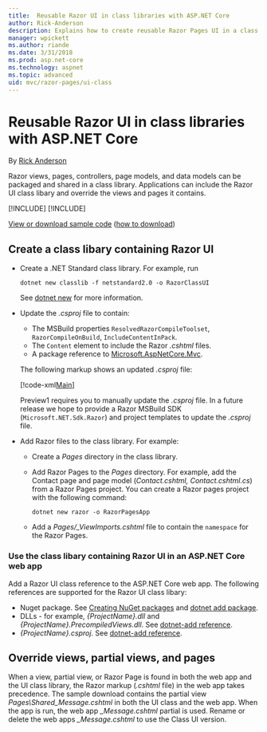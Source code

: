 ```yaml
---
title:  Reusable Razor UI in class libraries with ASP.NET Core
author: Rick-Anderson
description: Explains how to create reusable Razor Pages UI in a class library.
manager: wpickett
ms.author: riande
ms.date: 3/31/2018
ms.prod: asp.net-core
ms.technology: aspnet
ms.topic: advanced
uid: mvc/razor-pages/ui-class
---
```

# Reusable Razor UI in class libraries with ASP.NET Core

By [Rick Anderson](https://twitter.com/RickAndMSFT)

Razor views, pages, controllers, page models, and data models can be packaged and shared in a class library. Applications can include the Razor UI class libary and override the views and pages it contains.

[!INCLUDE[](~/includes/2.1-required.md)]
[!INCLUDE[](~/includes/2.1.md)]

[View or download sample code](https://github.com/aspnet/Docs/tree/live/aspnetcore/mvc/razor-pages/ui-class/sample) ([how to download](xref:tutorials/index#how-to-download-a-sample))

## Create a class libary containing Razor UI

* Create a .NET Standard class library. For example, run 

    ```cli
    dotnet new classlib -f netstandard2.0 -o RazorClassUI
    ```
    See [dotnet new](/dotnet/core/tools/dotnet-new) for more information.
* Update the *.csproj* file to contain:

    * The MSBuild properties `ResolvedRazorCompileToolset`, `RazorCompileOnBuild`, `IncludeContentInPack`.
    * The `Content` element to include the Razor *.cshtml* files.
    * A package reference to [Microsoft.AspNetCore.Mvc](https://www.nuget.org/packages/Microsoft.AspNetCore.Mvc).
    
    The following markup shows an updated *.csproj* file:

    [!code-xml[Main](ui-class/sample/RazorClassUI/RazorClassUI.csproj)]

    Preview1 requires you to manually update the *.csproj* file. In a future release we hope to provide a Razor MSBuild SDK (`Microsoft.NET.Sdk.Razor`) and project templates to update the *.csproj* file.

* Add Razor files to the class library. For example:

    * Create a *Pages* directory in the class library.
    * Add Razor Pages to the *Pages* directory. For example, add the Contact page and page model (*Contact.cshtml, Contact.cshtml.cs*) from a Razor Pages project. You can create a Razor pages project with the following command:
    
        ```cli
        dotnet new razor -o RazorPagesApp
        ```
    * Add a *Pages/_ViewImports.cshtml* file to contain the `namespace` for the Razor Pages.
    
### Use the class libary containing Razor UI in an ASP.NET Core web app

Add a Razor UI class reference to the ASP.NET Core web app. The following references are supported for the Razor UI class libary:

* Nuget package. See [Creating NuGet packages](/nuget/create-packages/creating-a-package) and [dotnet add package](/dotnet/core/tools/dotnet-add-package).
* DLLs - for example, *{ProjectName}.dll* and *{ProjectName}.PrecompiledViews.dll*.  See [dotnet-add reference](/dotnet/core/tools/dotnet-add-reference).
* *{ProjectName}.csproj*. See [dotnet-add reference](/dotnet/core/tools/dotnet-add-reference).

## Override views, partial views, and pages

When a view, partial view, or Razor Page is found in both the web app and the UI class library, the Razor markup (*.cshtml* file) in the web app takes precedence. The sample download contains the partial view *Pages\Shared\_Message.cshtml* in both the UI class and the web app. When the app is run, the web app *_Message.cshtml* partial is used. Rename or delete the web apps *_Message.cshtml* to use the Class UI version.
